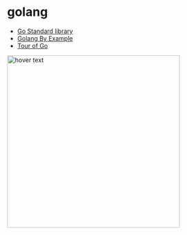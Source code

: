 # golang
- [Go Standard library](https://pkg.go.dev/std) </br>
- [Golang By Example](https://golangbyexample.com/exported-unexported-fields-struct-go/)<br>
- [Tour of Go](https://go.dev/tour/list)<br>
<img src="https://www.vertica.com/wp-content/uploads/2019/07/Golang.png" width="400" title="hover text">
